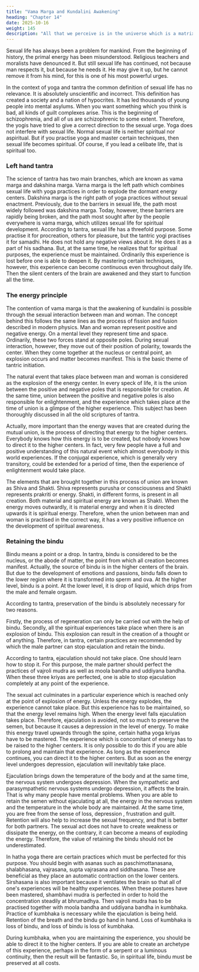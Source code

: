 ```yaml
---
title: "Vama Marga and Kundalini Awakening"
heading: "Chapter 14"
date: 2025-10-16
weight: 145
description: "All that we perceive is in the universe which is a matrix of the ideas of the Creator of existence"
---
```



Sexual life has always been a problem for mankind. From the beginning of history,
the primal energy has been misunderstood. Religious teachers and moralists have
denounced it. But still sexual life has continued, not because man respects it, but because
he needs it. He may give it up, but he cannot remove it from his mind, for this is one of
his most powerful urges.

In the context of yoga and tantra the common definition of sexual life has no
relevance. It is absolutely unscientific and incorrect. This definition has created a society
and a nation of hypocrites. It has led thousands of young people into mental asylums.
When you want something which you think is bad, all kinds of guilt complexes arise.
This is the beginning of schizophrenia, and all of us are schizophrenic to some extent.
Therefore, the yogis have tried to give a correct direction to the sexual urge. Yoga
does not interfere with sexual life. Normal sexual life is neither spiritual nor aspiritual.
But if you practise yoga and master certain techniques, then sexual life becomes spiritual.
Of course, if you lead a celibate life, that is spiritual too.


### Left hand tantra

The science of tantra has two main branches, which are known as vama marga and
dakshina marga. Varna marga is the left path which combines sexual life with yoga
practices in order to explode the dormant energy centers. Dakshina marga is the right
path of yoga practices without sexual enactment. Previously, due to the barriers in sexual
life, the path most widely followed was dakshina marga. Today, however, these barriers
are rapidly being broken, and the path most sought after by the people everywhere is
vama marga, which utilizes sexual life for spiritual development.
According to tantra, sexual life has a threefold purpose. Some practise it for
procreation, others for pleasure, but the tantric yogi practises it for samadhi. He does not
hold any negative views about it. He does it as a part of his sadhana. But, at the same
time, he realizes that for spiritual purposes, the experience must be maintained.
Ordinarily this experience is lost before one is able to deepen it. By mastering certain
techniques, however, this experience can become continuous even throughout daily life.
Then the silent centers of the brain are awakened and they start to function all the time.


### The energy principle

The contention of vama marga is that the awakening of kundalini is possible through
the sexual interaction between man and woman. The concept behind this follows the
same lines as the process of fission and fusion described in modern physics.
Man and woman represent positive and negative energy. On a mental level they
represent time and space. Ordinarily, these two forces stand at opposite poles. During
sexual interaction, however, they move out of their position of polarity, towards the
center. When they come together at the nucleus or central point, an explosion occurs and
matter becomes manifest. This is the basic theme of tantric initiation.

The natural event that takes place between man and woman is considered as the
explosion of the energy center. In every speck of life, it is the union between the positive
and negative poles that is responsible for creation. At the same time, union between the
positive and negative poles is also responsible for enlightenment, and the experience
which takes place at the time of union is a glimpse of the higher experience.
This subject has been thoroughly discussed in all the old scriptures of tantra.

Actually, more important than the energy waves that are created during the mutual union,
is the process of directing that energy to the higher centers. Everybody knows how this
energy is to be created, but nobody knows how to direct it to the higher centers. In fact,
very few people have a full and positive understanding of this natural event which almost
everybody in this world experiences. If the conjugal experience, which is generally very
transitory, could be extended for a period of time, then the experience of enlightenment
would take place.

The elements that are brought together in this process of union are known as Shiva
and Shakti. Shiva represents purusha or consciousness and Shakti represents prakriti or
energy. Shakti, in different forms, is present in all creation. Both material and spiritual
energy are known as Shakti. When the energy moves outwardly, it is material energy and
when it is directed upwards it is spiritual energy. Therefore, when the union between man
and woman is practised in the correct way, it has a very positive influence on the
development of spiritual awareness.

### Retaining the bindu

Bindu means a point or a drop. In tantra, bindu is considered to be the nucleus, or the
abode of matter, the point from which all creation becomes manifest. Actually, the source
of bindu is in the higher centers of the brain. But due to the development of emotions and
passions, bindu falls down to the lower region where it is transformed into sperm and
ova. At the higher level, bindu is a point. At the lower level, it is drop of liquid, which
drips from the male and female orgasm.

According to tantra, preservation of the bindu is absolutely necessary for two reasons.

Firstly, the process of regeneration can only be carried out with the help of bindu.
Secondly, all the spiritual experiences take place when there is an explosion of bindu.
This explosion can result in the creation of a thought or of anything. Therefore, in tantra,
certain practices are recommended by which the male partner can stop ejaculation and
retain the bindu.

According to tantra, ejaculation should not take place. One should learn how to stop
it. For this purpose, the male partner should perfect the practices of vajroli mudra as well
as moola bandha and uddiyana bandha. When these three kriyas are perfected, one is able
to stop ejaculation completely at any point of the experience.

The sexual act culminates in a particular experience which is reached only at the point of explosion of energy. Unless the energy explodes, the experience cannot take place. But this experience has to be maintained, so that the energy level remains high. When the energy level falls ejaculation takes place. Therefore, ejaculation is avoided, not so much to preserve the semen, but because it causes a depression in the level of energy. To make this energy travel upwards through the spine, certain hatha yoga kriyas have to be mastered. The experience which is concomitant of energy has to be raised to the higher centers. It is only possible to do this if you are able to prolong and maintain that experience. As long as the experience continues, you can direct it to the higher centers. But as soon as the energy level undergoes depression, ejaculation will inevitably take place.

Ejaculation brings down the temperature of the body and at the same time, the nervous system undergoes depression. When the sympathetic and parasympathetic nervous systems undergo depression, it affects the brain. That is why many people have mental problems. When you are able to retain the semen without ejaculating at all, the energy in the nervous system and the temperature in the whole body are maintained. At the same time, you are free from the sense of loss, depression , frustration and guilt. Retention will also help to increase the sexual frequency, and that is better for both partners. The sexual act does not have to create weakness or dissipate the energy, on the contrary, it can become a means of exploding the energy. Therefore, the value of retaining the bindu should not be underestimated.

In hatha yoga there are certain practices which must be perfected for this purpose. You should begin with asanas such as paschimottanasana, shalabhasana, vajrasana, supta vajrasana and siddhasana. These are beneficial as they place an automatic contraction on the lower centers. Sirshasana is also important because it ventilates the brain so that all of one's experiences will be healthy experiences. When these postures have been mastered, shambhavi mudra is perfected in order to hold the concentration steadily at bhrumadhya. Then vajroli mudra has to be practised together with moola bandha and uddiyana bandha in kumbhaka. Practice of kumbhaka is necessary while the ejaculation is being held. Retention of the breath and the bindu go hand in hand. Loss of kumbhaka is loss of bindu, and loss of bindu is loss of kumbhaka.

During kumbhaka, when you are maintaining the experience, you should be able to direct it to the higher centers. If you are able to create an archetype of this experience, perhaps in the form of a serpent or a luminous continuity, then the result will be fantastic. So, in spiritual life, bindu must be preserved at all costs.
